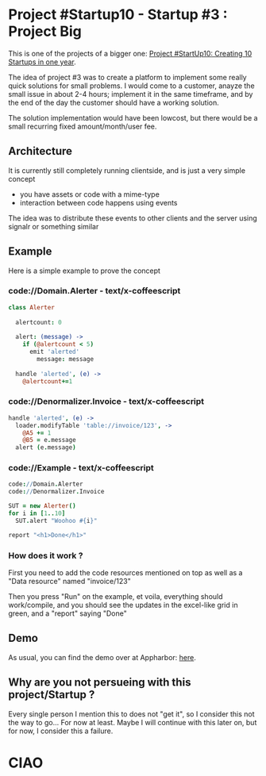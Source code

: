# Project #Startup10 - Startup #3 : Project Big

This is one of the projects of a bigger one: [Project #StartUp10: Creating 10 Startups in one year](http://www.corebvba.be/blog/post/Project-Startup10-Learning-to-build-your-own-business.aspx).

The idea of project #3 was to create a platform to implement some really quick solutions for small problems.
I would come to a customer, anayze the small issue in about 2-4 hours; implement it in the same timeframe, and 
by the end of the day the customer should have a working solution.

The solution implementation would have been lowcost, but there would be a small recurring fixed amount/month/user fee.

## Architecture 

It is currently still completely running clientside, and is just  a very simple concept
- you have assets or code with a mime-type
- interaction between code happens using events

The idea was to distribute these events to other clients and the server using signalr or something similar
  
## Example

Here is a simple example to prove the concept

### code://Domain.Alerter - text/x-coffeescript

```coffeescript
class Alerter
                 
  alertcount: 0
  
  alert: (message) ->
    if (@alertcount < 5)
      emit 'alerted'
        message: message
      
  handle 'alerted', (e) ->
    @alertcount+=1
```


### code://Denormalizer.Invoice - text/x-coffeescript

```coffeescript
handle 'alerted', (e) ->
  loader.modifyTable 'table://invoice/123', ->
    @A5 += 1
    @B5 = e.message
  alert (e.message)
```

### code://Example - text/x-coffeescript    

```coffeescript
code://Domain.Alerter
code://Denormalizer.Invoice

SUT = new Alerter()
for i in [1..10]
  SUT.alert "Woohoo #{i}"

report "<h1>Done</h1>"
```

### How does it work ?

First you need to add the code resources mentioned on top as well as a "Data resource" named "invoice/123"

Then you press "Run" on the example, et voila, everything should work/compile, and you should see the updates 
in the excel-like grid in green, and a "report" saying "Done"

## Demo

As usual, you can find the demo over at Appharbor: [here](http://big.apphb.com/editor/).

## Why are you not persueing with this project/Startup ?

Every single person I mention this to does not "get it", so I consider this not the way to go... For now at least. Maybe 
I will continue with this later on, but for now, I consider this a failure.

# CIAO
